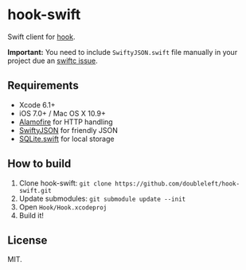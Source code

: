 hook-swift
===

Swift client for [hook](https://github.com/doubleleft/hook).

**Important:** You need to include `SwiftyJSON.swift` file manually in your
project due an [swiftc
issue](https://github.com/SwiftyJSON/SwiftyJSON/issues/67).

Requirements
---

- Xcode 6.1+
- iOS 7.0+ / Mac OS X 10.9+
- [Alamofire](https://github.com/Alamofire/Alamofire/) for HTTP handling
- [SwiftyJSON](https://github.com/SwiftyJSON/SwiftyJSON) for friendly JSON
- [SQLite.swift](https://github.com/stephencelis/SQLite.swift) for local storage

How to build
---

1. Clone hook-swift: `git clone https://github.com/doubleleft/hook-swift.git`
2. Update submodules: `git submodule update --init`
3. Open `Hook/Hook.xcodeproj`
4. Build it!

License
---

MIT.

